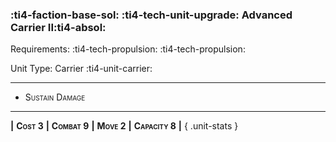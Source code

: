 ### :ti4-faction-base-sol: :ti4-tech-unit-upgrade: **Advanced Carrier II**:ti4-absol:

Requirements: :ti4-tech-propulsion: :ti4-tech-propulsion:

Unit Type: Carrier :ti4-unit-carrier:

---

* <span style="font-variant:small-caps;">Sustain Damage</span> 

---

__|__ <span style="font-variant:small-caps;white-space: nowrap;">**Cost 3**</span> __|__ <span style="font-variant:small-caps;white-space: nowrap;">**Combat 9**</span> __|__ <span style="font-variant:small-caps;white-space: nowrap;">**Move 2**</span> __|__ <span style="font-variant:small-caps;white-space: nowrap;">**Capacity 8**</span> __|__
{ .unit-stats }
